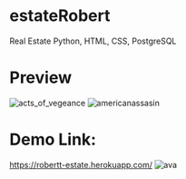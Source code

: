 # estateRobert
Real Estate Python, HTML, CSS, PostgreSQL
# Preview
![acts_of_vegeance](https://user-images.githubusercontent.com/112253320/192522493-1a20f39c-2e90-4163-8ccb-4c3902edc628.jpg)
![americanassasin](https://user-images.githubusercontent.com/112253320/192522502-6cd9118b-d77d-4c6e-921b-b24f60d6b3f2.jpg)
# Demo Link:
https://robertt-estate.herokuapp.com/
![ava](https://user-images.githubusercontent.com/112253320/192522520-410ed38b-3a9d-4fb5-b51c-c381fb477307.jpg)
